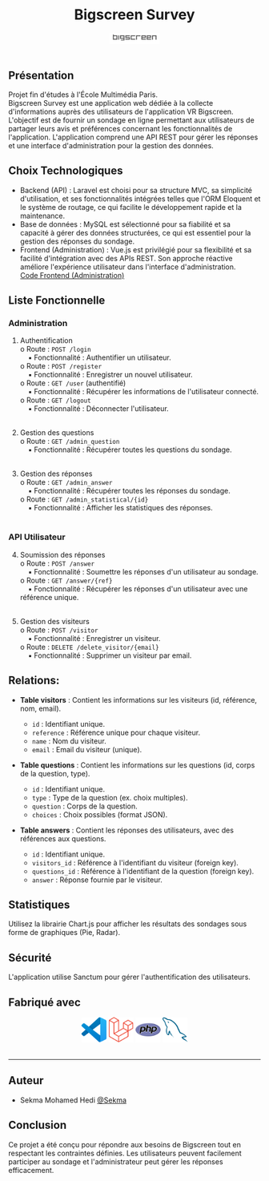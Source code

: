 <div style="text-align: center;">
    <h1>Bigscreen Survey</h1>
    <img src="https://github.com/Sekma/bigscreenFrontEnd/blob/main/src/assets/logo(2).png" width="20%" alt=""><br><br>
</div>

## Présentation
Projet fin d'études à l'École Multimédia Paris. <br>
Bigscreen Survey est une application web dédiée à la collecte d'informations auprès des utilisateurs de l'application VR Bigscreen. L'objectif est de fournir un sondage en ligne permettant aux utilisateurs de partager leurs avis et préférences concernant les fonctionnalités de l'application. L'application comprend une API REST pour gérer les réponses et une interface d'administration pour la gestion des données.

## Choix Technologiques 

<ul>
    <li>Backend (API) : Laravel est choisi pour sa structure MVC, sa simplicité d'utilisation, et ses fonctionnalités intégrées telles que l'ORM Eloquent et le système de routage, ce qui facilite le développement rapide et la maintenance.</li>
    <li>Base de données : MySQL est sélectionné pour sa fiabilité et sa capacité à gérer des données structurées, ce qui est essentiel pour la gestion des réponses du sondage.</li>
    <li>Frontend (Administration) : Vue.js est privilégié pour sa flexibilité et sa facilité d'intégration avec des APIs REST. Son approche réactive améliore l'expérience utilisateur dans l'interface d'administration. <br>
        <a href="https://github.com/Sekma/bigscreenFrontEnd" target="_blank">Code Frontend (Administration)</a>
    </li>
</ul>

## Liste Fonctionnelle

### Administration

1. Authentification <br>
    o Route : `POST /login` <br> 
      &nbsp;&nbsp;&nbsp; ▪ Fonctionnalité : Authentifier un utilisateur. <br> 
    o Route : `POST /register` <br> 
      &nbsp;&nbsp;&nbsp; ▪ Fonctionnalité : Enregistrer un nouvel utilisateur. <br> 
    o Route : `GET /user` (authentifié) <br> 
      &nbsp;&nbsp;&nbsp; ▪ Fonctionnalité : Récupérer les informations de l'utilisateur connecté. <br> 
    o Route : `GET /logout` <br> 
      &nbsp;&nbsp;&nbsp; ▪ Fonctionnalité : Déconnecter l'utilisateur. <br> <br> 
   
2. Gestion des questions <br> 
    o Route : `GET /admin_question` <br> 
      &nbsp;&nbsp;&nbsp; ▪ Fonctionnalité : Récupérer toutes les questions du sondage. <br> <br> 

3. Gestion des réponses <br> 
    o Route : `GET /admin_answer` <br> 
      &nbsp;&nbsp;&nbsp; ▪ Fonctionnalité : Récupérer toutes les réponses du sondage. <br> 
    o Route : `GET /admin_statistical/{id}` <br> 
      &nbsp;&nbsp;&nbsp; ▪ Fonctionnalité : Afficher les statistiques des réponses. <br> <br> 

### API Utilisateur 

4. Soumission des réponses <br> 
    o Route : `POST /answer` <br> 
      &nbsp;&nbsp;&nbsp; ▪ Fonctionnalité : Soumettre les réponses d'un utilisateur au sondage. <br> 
    o Route : `GET /answer/{ref}` <br> 
      &nbsp;&nbsp;&nbsp; ▪ Fonctionnalité : Récupérer les réponses d'un utilisateur avec une référence unique. <br> <br> 

5. Gestion des visiteurs <br> 
    o Route : `POST /visitor` <br> 
      &nbsp;&nbsp;&nbsp; ▪ Fonctionnalité : Enregistrer un visiteur. <br> 
    o Route : `DELETE /delete_visitor/{email}` <br> 
      &nbsp;&nbsp;&nbsp; ▪ Fonctionnalité : Supprimer un visiteur par email. <br> 


## Relations:

- **Table visitors** : Contient les informations sur les visiteurs (id, référence, nom, email). 
    - `id` : Identifiant unique.
    - `reference` : Référence unique pour chaque visiteur.
    - `name` : Nom du visiteur.
    - `email` : Email du visiteur (unique).

- **Table questions** : Contient les informations sur les questions (id, corps de la question, type).
    - `id` : Identifiant unique.
    - `type` : Type de la question (ex. choix multiples).
    - `question` : Corps de la question.
    - `choices` : Choix possibles (format JSON).

- **Table answers** : Contient les réponses des utilisateurs, avec des références aux questions.
    - `id` : Identifiant unique.
    - `visitors_id` : Référence à l'identifiant du visiteur (foreign key).
    - `questions_id` : Référence à l'identifiant de la question (foreign key).
    - `answer` : Réponse fournie par le visiteur.

## Statistiques
Utilisez la librairie Chart.js pour afficher les résultats des sondages sous forme de graphiques (Pie, Radar).

## Sécurité
L'application utilise Sanctum pour gérer l'authentification des utilisateurs.

## Fabriqué avec

<div style="text-align: center;">
  <img alt="VSCode" height="50" width="50" src="https://raw.githubusercontent.com/devicons/devicon/master/icons/vscode/vscode-original.svg">
  <img alt="Laravel" height="50" width="50" src="https://raw.githubusercontent.com/devicons/devicon/master/icons/laravel/laravel-original.svg">
  <img alt="PHP" height="50" width="50" src="https://raw.githubusercontent.com/devicons/devicon/master/icons/php/php-original.svg">
  <img alt="MySQL" height="50" width="50" src="https://raw.githubusercontent.com/devicons/devicon/master/icons/mysql/mysql-original.svg">
</div>
<br>
<hr>
    
## Auteur
- Sekma Mohamed Hedi <a href="https://github.com/Sekma">@Sekma<a/>

## Conclusion
Ce projet a été conçu pour répondre aux besoins de Bigscreen tout en respectant les contraintes définies. Les utilisateurs peuvent facilement participer au sondage et l'administrateur peut gérer les réponses efficacement.
